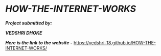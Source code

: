 # ***HOW-THE-INTERNET-WORKS***

***Project submitted by:***

***VEDSHRI DHOKE***

***Here is the link to the website -*** https://vedshri-18.github.io/HOW-THE-INTERNET-WORKS/
